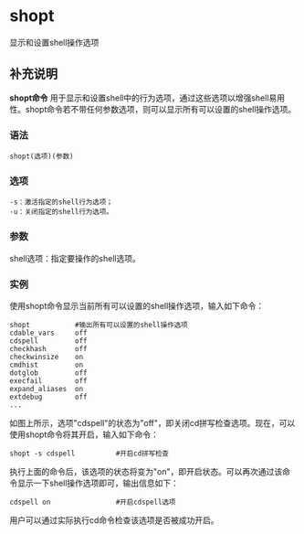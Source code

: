 shopt
===

显示和设置shell操作选项

## 补充说明

**shopt命令** 用于显示和设置shell中的行为选项，通过这些选项以增强shell易用性。shopt命令若不带任何参数选项，则可以显示所有可以设置的shell操作选项。

###  语法

```shell
shopt(选项)(参数)
```

###  选项

```shell
-s：激活指定的shell行为选项；
-u：关闭指定的shell行为选项。
```

###  参数

shell选项：指定要操作的shell选项。

###  实例

使用shopt命令显示当前所有可以设置的shell操作选项，输入如下命令：

```shell
shopt           #输出所有可以设置的shell操作选项
cdable_vars     off
cdspell         off
checkhash       off
checkwinsize    on
cmdhist         on
dotglob         off
execfail        off
expand_aliases  on
extdebug        off
...
```

如图上所示，选项"cdspell"的状态为"off"，即关闭cd拼写检查选项。现在，可以使用shopt命令将其开启，输入如下命令：

```shell
shopt -s cdspell          #开启cd拼写检查
```

执行上面的命令后，该选项的状态将变为"on"，即开启状态。可以再次通过该命令显示一下shell操作选项即可，输出信息如下：

```shell
cdspell on                #开启cdspell选项
```

用户可以通过实际执行cd命令检查该选项是否被成功开启。


<!-- Linux命令行搜索引擎：https://jaywcjlove.github.io/linux-command/ -->